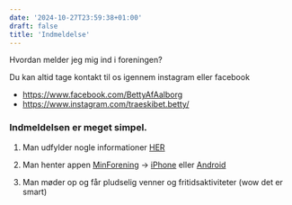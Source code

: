 ```yaml
---
date: '2024-10-27T23:59:38+01:00'
draft: false
title: 'Indmeldelse'
---
```

Hvordan melder jeg mig ind i foreningen?

Du kan altid tage kontakt til os igennem instagram eller facebook
- https://www.facebook.com/BettyAfAalborg
- https://www.instagram.com/traeskibet.betty/

### Indmeldelsen er meget simpel. 
1. Man udfylder nogle informationer [HER](https://docs.google.com/forms/d/e/1FAIpQLSdyT0wP4VgZDm7jutsMoUuHmtcx8qzqthi9CyBmNgeC8dRKEA/viewform?fbclid=PAZXh0bgNhZW0CMTEAAaaDeYSj6o3rWcpBiEuD3ILtzR_AlyMd3Xqz3RLQQLI9Kft6iAChYFu1dp4_aem_nheotNanQc5aQdTqs4948w)

2. Man henter appen [MinForening](https://minforening.dk) -> [iPhone](https://apps.apple.com/us/app/wiandi-by-minforening/id1149003433) eller [Android](https://play.google.com/store/apps/details?id=dk.minforening.app&hl=da&pli=1)

3. Man møder op og får pludselig venner og fritidsaktiviteter (wow det er smart)